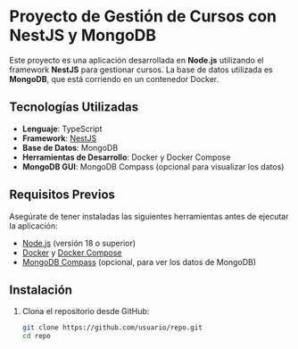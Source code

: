 # Proyecto de Gestión de Cursos con NestJS y MongoDB

Este proyecto es una aplicación desarrollada en **Node.js** utilizando el framework **NestJS** para gestionar cursos. La base de datos utilizada es **MongoDB**, que está corriendo en un contenedor Docker.

## Tecnologías Utilizadas

- **Lenguaje**: TypeScript
- **Framework**: [NestJS](https://nestjs.com/)
- **Base de Datos**: MongoDB
- **Herramientas de Desarrollo**: Docker y Docker Compose
- **MongoDB GUI**: MongoDB Compass (opcional para visualizar los datos)

## Requisitos Previos

Asegúrate de tener instaladas las siguientes herramientas antes de ejecutar la aplicación:

- [Node.js](https://nodejs.org/) (versión 18 o superior)
- [Docker](https://www.docker.com/) y [Docker Compose](https://docs.docker.com/compose/)
- [MongoDB Compass](https://www.mongodb.com/products/compass) (opcional, para ver los datos de MongoDB)

## Instalación

1. Clona el repositorio desde GitHub:

   ```bash
   git clone https://github.com/usuario/repo.git
   cd repo

